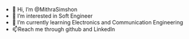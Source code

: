 - 👋 Hi, I’m @MithraSimshon
- 👀 I’m interested in Soft Engineer
- 🌱 I’m currently learning Electronics and Communication Engineering
- 📫Reach me through github and LinkedIn
<!---
MithraSimshon/MithraSimshon is a ✨ special ✨ repository because its `README.md` (this file) appears on your GitHub profile.
You can click the Preview link to take a look at your changes.
--->
